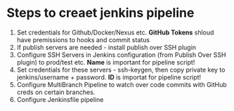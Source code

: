 # Steps to creaet jenkins pipeline

1. Set credentials for Github/Docker/Nexus etc. **GitHub Tokens** shloud have premissions to hooks and commit status
2. If publish servers are needed - install publish over SSH plugin
3. Configure SSH Servers in Jenkins configuration (from Publish Over SSH plugin) to prod/test etc. **Name** is important for pipeline script!
4. Set credentials for these servers - ssh-keygen, then copy private key to jenkins/username + password. **ID** is importat for pipeline script!
5. Configure MultiBranch Pipeline to watch over code commits with GitHub creds on certain branches.
6. Configure Jenkinsfile pipeline

